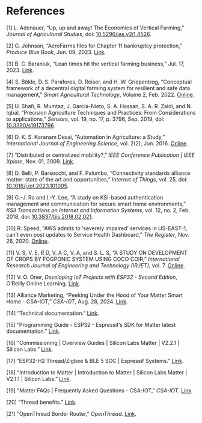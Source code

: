 # References

[1] L. Adenauer, “Up, up and away! The Economics of Vertical Farming,” *Journal of Agricultural Studies*, doi: [10.5296/jas.v2i1.4526](https://doi.org/10.5296/jas.v2i1.4526).

[2] G. Johnson, “AeroFarms files for Chapter 11 bankruptcy protection,” *Produce Blue Book*, Jun. 09, 2023. [Link](https://www.producebluebook.com/2023/06/08/aerofarms-files-for-chapter-11-bankruptcy-protection/).

[3] B. C. Baraniuk, “Lean times hit the vertical farming business,” Jul. 17, 2023. [Link](https://www.bbc.com/news/business-66173872).

[4] S. Bökle, D. S. Paraforos, D. Reiser, and H. W. Griepentrog, “Conceptual framework of a decentral digital farming system for resilient and safe data management,” *Smart Agricultural Technology*, Volume 2, Feb. 2022. [Online](https://www.sciencedirect.com/science/article/pii/S2772375522000065).

[5] U. Shafi, R. Mumtaz, J. García-Nieto, S. A. Hassan, S. A. R. Zaidi, and N. Iqbal, “Precision Agriculture Techniques and Practices: From Considerations to applications,” *Sensors*, vol. 19, no. 17, p. 3796, Sep. 2019, doi: [10.3390/s19173796](https://doi.org/10.3390/s19173796).

[6] D. K. S. Karanam Desai, “Automation in Agriculture: a Study,” *International Journal of Engineering Science*, vol. 2(2), Jun. 2016. [Online](https://www.researchgate.net/publication/304650250_Automation_in_Agriculture_A_Study).

[7] “Distributed or centralized mobility?,” *IEEE Conference Publication | IEEE Xplore*, Nov. 01, 2009. [Link](https://ieeexplore.ieee.org/abstract/document/5426302/).

[8] D. Belli, P. Barsocchi, and F. Palumbo, “Connectivity standards alliance matter: state of the art and opportunities,” *Internet of Things*, vol. 25, doi: [10.1016/j.iot.2023.101005](https://doi.org/10.1016/j.iot.2023.101005).

[9] G.-J. Ra and I.-Y. Lee, “A study on KSI-based authentication management and communication for secure smart home environments,” *KSII Transactions on Internet and Information Systems*, vol. 12, no. 2, Feb. 2018, doi: [10.3837/tiis.2018.02.021](https://doi.org/10.3837/tiis.2018.02.021).

[10] R. Speed, “AWS admits to ‘severely impaired’ services in US-EAST-1, can’t even post updates to Service Health Dashboard,” *The Register*, Nov. 26, 2020. [Online](https://www.theregister.com/2020/11/25/aws_down/).

[11] V. S, V. E. R D, V. A C, V. A, and S. L. S, “A STUDY ON DEVELOPMENT OF CROPS BY FOGPONIC SYSTEM USING COCO COIR,” *International Research Journal of Engineering and Technology (IRJET)*, vol. 7. [Online](https://www.irjet.net/archives/V7/i4/IRJET-V7I41142.pdf).

[12] V. O. Oner, *Developing IoT Projects with ESP32 - Second Edition*, O’Reilly Online Learning. [Link](https://learning.oreilly.com/library/view/developing-iot-projects/9781803237688/Text/Chapter_3.xhtml#_idParaDest-48).

[13] Alliance Marketing, “Peeking Under the Hood of Your Matter Smart Home - CSA-IOT,” *CSA-IOT*, Aug. 28, 2024. [Link](https://csa-iot.org/newsroom/peeking-under-the-hood-of-your-matter-smart-home/).

[14] “Technical documentation.” [Link](https://docs.nordicsemi.com/bundle/ncs-2.6.1/page/matter/chip_tool_guide.html).

[15] “Programming Guide - ESP32 - Espressif’s SDK for Matter latest documentation.” [Link](https://docs.espressif.com/projects/esp-matter/en/latest/esp32/).

[16] “Commissioning | Overview Guides | Silicon Labs Matter | V2.2.1 | Silicon Labs.” [Link](https://docs.silabs.com/matter/2.2.1/matter-overview-guides/matter-commissioning).

[17] “ESP32-H2 Thread/Zigbee & BLE 5 SOC | Espressif Systems.” [Link](https://www.espressif.com/en/products/socs/esp32-h2).

[18] “Introduction to Matter | Introduction to Matter | Silicon Labs Matter | V2.1.1 | Silicon Labs.” [Link](https://docs.silabs.com/matter/2.1.1/matter-fundamentals-introduction/).

[19] “Matter FAQs | Frequently Asked Questions - CSA-IOT,” *CSA-IOT*. [Link](https://csa-iot.org/all-solutions/matter/matter-faq/).

[20] “Thread benefits.” [Link](https://www.threadgroup.org/What-is-Thread/Thread-Benefits).

[21] “OpenThread Border Router,” *OpenThread*. [Link](https://openthread.io/guides/border-router).
